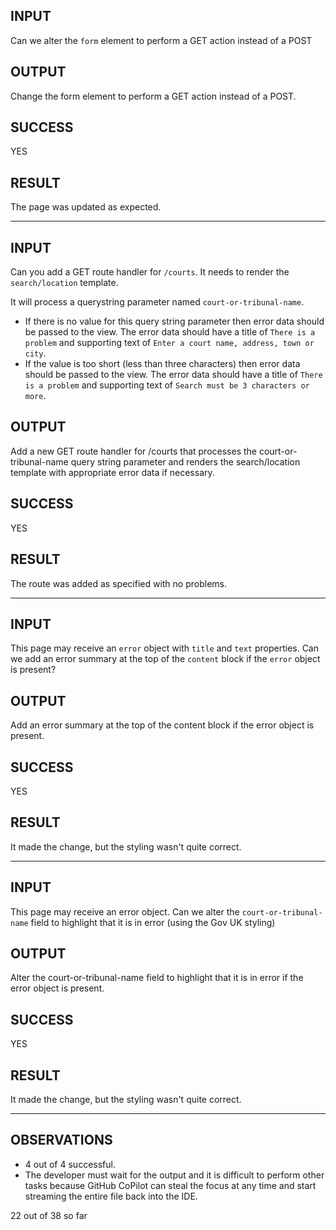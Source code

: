 ## INPUT
Can we alter the `form` element to perform a GET action instead of a POST

## OUTPUT
Change the form element to perform a GET action instead of a POST.

## SUCCESS
YES

## RESULT
The page was updated as expected.

-----

## INPUT
Can you add a GET route handler for `/courts`. It needs to render the `search/location` template.

It will process a querystring parameter named `court-or-tribunal-name`.
* If there is no value for this query string parameter then error data should be passed to the view. The error data should have a title of `There is a problem` and supporting text of `Enter a court name, address, town or city`.
* If the value is too short (less than three characters) then error data should be passed to the view. The error data should have a title of `There is a problem` and supporting text of `Search must be 3 characters or more`.

## OUTPUT
Add a new GET route handler for /courts that processes the court-or-tribunal-name query string parameter and renders the search/location template with appropriate error data if necessary.

## SUCCESS
YES

## RESULT
The route was added as specified with no problems.

-----

## INPUT
This page may receive an `error` object with `title` and `text` properties. Can we add an error summary at the top of the `content` block if the `error` object is present?

## OUTPUT
Add an error summary at the top of the content block if the error object is present.

## SUCCESS
YES

## RESULT
It made the change, but the styling wasn't quite correct.

-----

## INPUT
This page may receive an error object. Can we alter the `court-or-tribunal-name` field to highlight that it is in error (using the Gov UK styling)

## OUTPUT
Alter the court-or-tribunal-name field to highlight that it is in error if the error object is present.

## SUCCESS
YES

## RESULT
It made the change, but the styling wasn't quite correct.

-----

## OBSERVATIONS
* 4 out of 4 successful.
* The developer must wait for the output and it is difficult to perform other tasks because GitHub CoPilot can steal the focus at any time and start streaming the entire file back into the IDE.


22 out of 38 so far